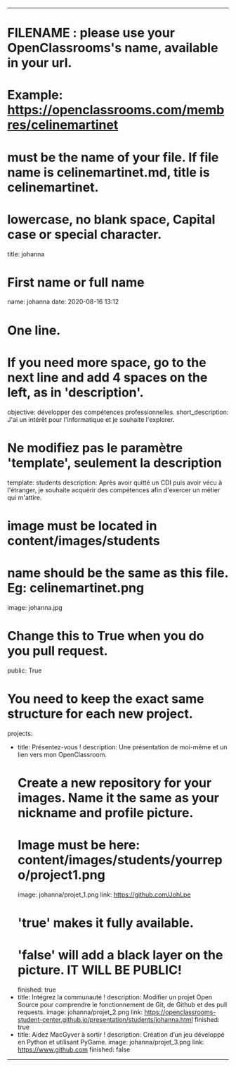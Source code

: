 ---

# FILENAME : please use your OpenClassrooms's name, available in your url.
# Example: https://openclassrooms.com/membres/celinemartinet
# must be the name of your file. If file name is celinemartinet.md, title is celinemartinet.
# lowercase, no blank space, Capital case or special character.
title: johanna

# First name or full name
name: johanna
date: 2020-08-16 13:12

# One line.
# If you need more space, go to the next line and add 4 spaces on the left, as in 'description'.
objective: développer des compétences professionnelles.
short_description: J'ai un intérêt pour l'informatique et je souhaite l'explorer.

# Ne modifiez pas le paramètre 'template', seulement la description
template: students
description:
    Après avoir quitté un CDI puis avoir vécu à l'étranger, je souhaite acquérir des compétences afin d'exercer un métier qui m'attire.

# image must be located in content/images/students
# name should be the same as this file. Eg: celinemartinet.png
image: johanna.jpg

# Change this to True when you do you pull request.
public: True

# You need to keep the exact same structure for each new project.
projects:
  - title: Présentez-vous !
    description: Une présentation de moi-même et un lien vers mon OpenClassroom.
    # Create a new repository for your images. Name it the same as your nickname and profile picture.
    # Image must be here: content/images/students/yourrepo/project1.png
    image: johanna/projet_1.png
    link: https://github.com/JohLpe
    # 'true' makes it fully available.
    # 'false' will add a black layer on the picture. IT WILL BE PUBLIC!
    finished: true
  - title: Intégrez la communauté !
    description: Modifier un projet Open Source pour comprendre le fonctionnement de Git, de Github et des pull requests. 
    image: johanna/projet_2.png
    link: https://openclassrooms-student-center.github.io/presentation/students/johanna.html
    finished: true
  - title: Aidez MacGyver à sortir !
    description: Création d’un jeu développé en Python et utilisant PyGame.
    image: johanna/projet_3.png
    link: https://www.github.com
    finished: false
---